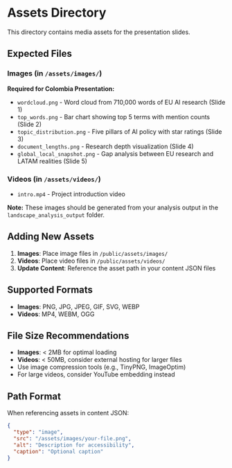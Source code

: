 # Assets Directory

This directory contains media assets for the presentation slides.

## Expected Files

### Images (in `/assets/images/`)
**Required for Colombia Presentation:**
- `wordcloud.png` - Word cloud from 710,000 words of EU AI research (Slide 1)
- `top_words.png` - Bar chart showing top 5 terms with mention counts (Slide 2)
- `topic_distribution.png` - Five pillars of AI policy with star ratings (Slide 3)
- `document_lengths.png` - Research depth visualization (Slide 4)
- `global_local_snapshot.png` - Gap analysis between EU research and LATAM realities (Slide 5)

### Videos (in `/assets/videos/`)
- `intro.mp4` - Project introduction video

**Note:** These images should be generated from your analysis output in the `landscape_analysis_output` folder.

## Adding New Assets

1. **Images**: Place image files in `/public/assets/images/`
2. **Videos**: Place video files in `/public/assets/videos/`
3. **Update Content**: Reference the asset path in your content JSON files

## Supported Formats

- **Images**: PNG, JPG, JPEG, GIF, SVG, WEBP
- **Videos**: MP4, WEBM, OGG

## File Size Recommendations

- **Images**: < 2MB for optimal loading
- **Videos**: < 50MB, consider external hosting for larger files
- Use image compression tools (e.g., TinyPNG, ImageOptim)
- For large videos, consider YouTube embedding instead

## Path Format

When referencing assets in content JSON:
```json
{
  "type": "image",
  "src": "/assets/images/your-file.png",
  "alt": "Description for accessibility",
  "caption": "Optional caption"
}
```
